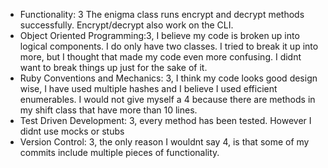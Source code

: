 * Functionality: 3 The enigma class runs encrypt and decrypt methods successfully. Encrypt/decrypt also work on the CLI.
* Object Oriented Programming:3, I believe my code is broken up into logical components. I do only have two classes. I tried to break it up into more, but I thought that made my code even more confusing. I didnt want to break things up just for the sake of it.
* Ruby Conventions and Mechanics: 3, I think my code looks good design wise, I have used multiple hashes and I believe I used efficient enumerables. I would not give myself a 4 because there are methods in my shift class that have more than 10 lines.
* Test Driven Development: 3, every method has been tested. However I didnt use mocks or stubs
* Version Control: 3, the only reason I wouldnt say 4, is that some of my commits include multiple pieces of functionality.
